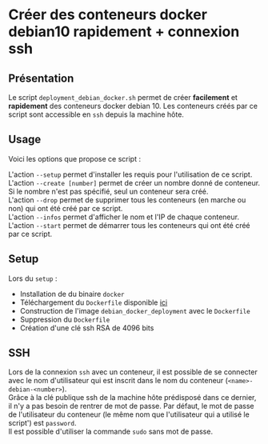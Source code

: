 # Créer des conteneurs docker debian10 rapidement + connexion ssh

## Présentation 

Le script `deployment_debian_docker.sh` permet de créer **facilement** et **rapidement** des conteneurs docker debian 10. Les conteneurs créés par ce script sont accessible en `ssh` depuis la machine hôte.  

## Usage

Voici les options que propose ce script :

L'action `--setup` permet d'installer les requis pour l'utilisation de ce script.
L'action `--create [number]` permet de créer un nombre donné de conteneur. Si le nombre n'est pas spécifié, seul un conteneur sera créé.<br>
L'action `--drop` permet de supprimer tous les conteneurs (en marche ou non) qui ont été créé par ce script.<br>
L'action `--infos` permet d'afficher le nom et l'IP de chaque conteneur.<br>
L'action `--start` permet de démarrer tous les conteneurs qui ont été créé par ce script.<br>

## Setup

Lors du `setup` :
  * Installation de du binaire `docker`
  * Téléchargement du `Dockerfile` disponible [ici](https://github.com/BillyTeq/sharing/blob/master/Deployment_debian_docker/Dockerfile) 
  * Construction de l'image `debian_docker_deployment` avec le `Dockerfile`
  * Suppression du `Dockerfile`
  * Création d'une clé ssh RSA de 4096 bits

## SSH

Lors de la connexion `ssh` avec un conteneur, il est possible de se connecter avec le nom d'utilisateur qui est inscrit dans le nom du conteneur (`<name>-debian-<number>`).<br>
Grâce à la clé publique ssh de la machine hôte prédisposé dans ce dernier, il n'y a pas besoin de rentrer de mot de passe. Par défaut, le mot de passe de l'utilisateur du conteneur (le même nom que l'utilisateur qui a utilisé le script') est `password`.<br>
Il est possible d'utiliser la commande `sudo` sans mot de passe.
